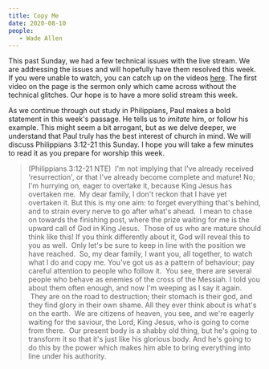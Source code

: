 ```yaml
---
title: Copy Me
date: 2020-08-10
people: 
   - Wade Allen
---
```


This past Sunday, we had a few technical issues with the live stream. We are addressing the issues and will hopefully have them resolved this week. If you were unable to watch, you can catch up on the videos [here](https://fbcmuncie.org/video/2020/08/09/friend-of-the-cross/). The first video on the page is the sermon only which came across without the technical glitches. Our hope is to have a more solid stream this week.

As we continue through out study in Philippians, Paul makes a bold statement in this week's passage. He tells us to *imitate* him, or follow his example. This might seem a bit arrogant, but as we delve deeper, we understand that Paul truly has the best interest of church in mind. We will discuss Philippians 3:12-21 this Sunday. I hope you will take a few minutes to read it as you prepare for worship this week.

> (Philippians 3:12-21 NTE)  I'm not implying that I've already received 'resurrection', or that I've already become complete and mature! No; I'm hurrying on, eager to overtake it, because King Jesus has overtaken me.   My dear family, I don't reckon that I have yet overtaken it. But this is my one aim: to forget everything that's behind, and to strain every nerve to go after what's ahead.   I mean to chase on towards the finishing post, where the prize waiting for me is the upward call of God in King Jesus.  Those of us who are mature should think like this! If you think differently about it, God will reveal this to you as well.   Only let's be sure to keep in line with the position we have reached.  So, my dear family, I want you, all together, to watch what I do and copy me. You've got us as a pattern of behaviour; pay careful attention to people who follow it.  You see, there are several people who behave as enemies of the cross of the Messiah. I told you about them often enough, and now I'm weeping as I say it again.   They are on the road to destruction; their stomach is their god, and they find glory in their own shame. All they ever think about is what's on the earth.  We are citizens of heaven, you see, and we're eagerly waiting for the saviour, the Lord, King Jesus, who is going to come from there.   Our present body is a shabby old thing, but he's going to transform it so that it's just like his glorious body. And he's going to do this by the power which makes him able to bring everything into line under his authority. 



